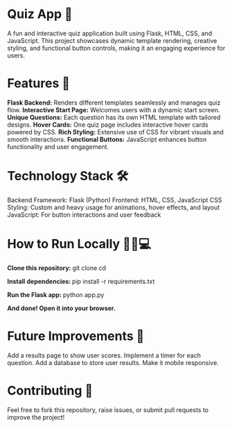 # Quiz App 🎉  
A fun and interactive quiz application built using Flask, HTML, CSS, and JavaScript. This project showcases dynamic template rendering, creative styling, and functional button controls, making it an engaging experience for users.

# Features 🌟

<b>Flask Backend:</b>
  Renders different templates seamlessly and manages quiz flow.
<b>Interactive Start Page:</b>
  Welcomes users with a dynamic start screen.
<b>Unique Questions:</b>
  Each question has its own HTML template with tailored designs.
<b>Hover Cards:</b>
  One quiz page includes interactive hover cards powered by CSS.
<b>Rich Styling:</b>
  Extensive use of CSS for vibrant visuals and smooth interactions.
<b>Functional Buttons:</b>
  JavaScript enhances button functionality and user engagement.


# Technology Stack 🛠️
Backend Framework: Flask (Python)
Frontend: HTML, CSS, JavaScript
CSS Styling: Custom and heavy usage for animations, hover effects, and layout
JavaScript: For button interactions and user feedback

# How to Run Locally 🏃‍♂️💻

<b> Clone this repository: </b>
git clone <your-repo-link>
cd <repository-folder>

<b> Install dependencies: </b>
pip install -r requirements.txt

<b> Run the Flask app: </b>
python app.py

<b> And done! Open it into your browser. </b>

# Future Improvements 🚀
Add a results page to show user scores.
Implement a timer for each question.
Add a database to store user results.
Make it mobile responsive.

# Contributing 🤝
Feel free to fork this repository, raise issues, or submit pull requests to improve the project!

